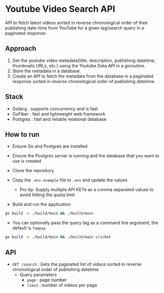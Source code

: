 # Youtube Video Search API
API to fetch latest videos sorted in reverse chronological order of their publishing date-time from YouTube for a given tag/search query in a paginated response.

## Approach
1. Get the youtube video metadata(title, description, publishing datetime, thumbnails URLs, etc.) using the Youtube Data API in a goroutine.
2. Store the metadata in a database.
3. Create an API to fetch the metadata from the database in a paginated response sorted in reverse chronological order of publishing datetime.

## Stack 
- Golang : supports concurrency and is fast
- GoFiber : fast and lightweight web framework
- Postgres : fast and reliable relational database

## How to run
- Ensure Go and Postgres are installed
- Ensure the Postgres server is running and the database that you want to use is created
- Clone the repository
- Copy the `.env.example` file to `.env` and update the values
    - Pro tip: Supply multiple API KEYs as a comma separated values to avoid hitting the quota limit

- Build and run the application
```bash
go build -o ./build/main && ./build/main 
```
- You can optionally pass the query tag as a command line argument, the default is `fampay`
```bash
go build -o ./build/main && ./build/main cricket
```

## API
- `GET /search` : Gets the paginated list of videos sorted in reverse chronological order of publishing datetime
    - Query parameters
        - `page` : page number
        - `limit` : number of videos per page


